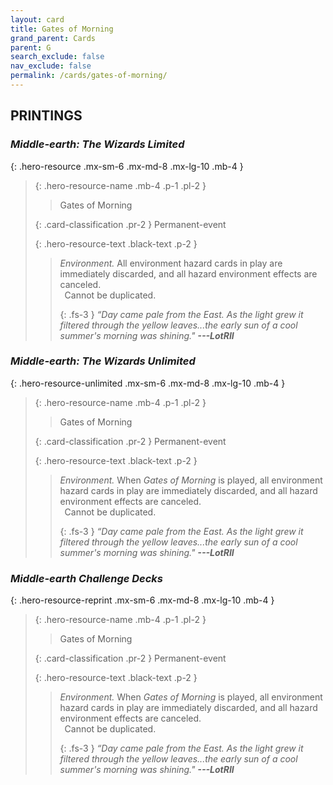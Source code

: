 ```yaml
---
layout: card
title: Gates of Morning
grand_parent: Cards
parent: G
search_exclude: false
nav_exclude: false
permalink: /cards/gates-of-morning/
---
```


## PRINTINGS


### _Middle-earth: The Wizards Limited_

{: .hero-resource .mx-sm-6 .mx-md-8 .mx-lg-10 .mb-4 }
> {: .hero-resource-name .mb-4 .p-1 .pl-2 }
> > <div class="card-mp"></div>
> > <div class="card-name">Gates of Morning</div>
>
> {: .card-classification .pr-2 }
> Permanent-event
>
> {: .hero-resource-text .black-text .p-2 }
> > _Environment._ All environment hazard cards in play are immediately discarded, and all hazard environment effects are canceled. <br>&ensp;Cannot be duplicated. 
> > 
> > {: .fs-3 } 
> > _“Day came pale from the East. As the light grew it filtered through the yellow leaves...the early sun of a cool summer's morning was shining."_ ***---&#65279;LotRII*** 
> 

### _Middle-earth: The Wizards Unlimited_

{: .hero-resource-unlimited .mx-sm-6 .mx-md-8 .mx-lg-10 .mb-4 }
> {: .hero-resource-name .mb-4 .p-1 .pl-2 }
> > <div class="card-mp"></div>
> > <div class="card-name">Gates of Morning</div>
>
> {: .card-classification .pr-2 }
> Permanent-event
>
> {: .hero-resource-text .black-text .p-2 }
> > _Environment._ When _Gates of Morning_ is played, all environment hazard cards in play are immediately discarded, and all hazard environment effects are canceled. <br>&ensp;Cannot be duplicated. 
> > 
> > {: .fs-3 } 
> > _“Day came pale from the East. As the light grew it filtered through the yellow leaves...the early sun of a cool summer's morning was shining."_ ***---&#65279;LotRII*** 
> 

### _Middle-earth Challenge Decks_

{: .hero-resource-reprint .mx-sm-6 .mx-md-8 .mx-lg-10 .mb-4 }
> {: .hero-resource-name .mb-4 .p-1 .pl-2 }
> > <div class="card-mp"></div>
> > <div class="card-name">Gates of Morning</div>
>
> {: .card-classification .pr-2 }
> Permanent-event
>
> {: .hero-resource-text .black-text .p-2 }
> > _Environment._ When _Gates of Morning_ is played, all environment hazard cards in play are immediately discarded, and all hazard environment effects are canceled. <br>&ensp;Cannot be duplicated. 
> > 
> > {: .fs-3 } 
> > _“Day came pale from the East. As the light grew it filtered through the yellow leaves...the early sun of a cool summer's morning was shining."_ ***---&#65279;LotRII*** 
> 
